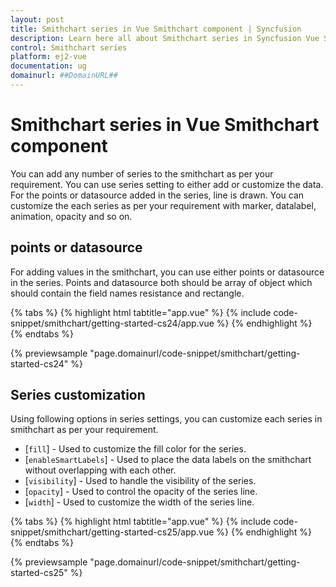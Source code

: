```yaml
---
layout: post
title: Smithchart series in Vue Smithchart component | Syncfusion
description: Learn here all about Smithchart series in Syncfusion Vue Smithchart component of Syncfusion Essential JS 2 and more.
control: Smithchart series 
platform: ej2-vue
documentation: ug
domainurl: ##DomainURL##
---
```


# Smithchart series in Vue Smithchart component

You can add any number of series to the smithchart as per your requirement. You can use series setting to either add or customize the data. For the points or datasource added in the series, line is drawn. You can customize the each series as per your requirement with marker, datalabel, animation, opacity and so on.

## points or datasource

For adding values in the smithchart, you can use either points or datasource in the series. Points and datasource both should be array of object which should contain the field names resistance and rectangle.

{% tabs %}
{% highlight html tabtitle="app.vue" %}
{% include code-snippet/smithchart/getting-started-cs24/app.vue %}
{% endhighlight %}
{% endtabs %}
        
{% previewsample "page.domainurl/code-snippet/smithchart/getting-started-cs24" %}

## Series customization

Using following options in series settings, you can customize each series in smithchart as per your  requirement.

* [`fill`] - Used to customize the fill color for the series.
* [`enableSmartLabels`] - Used to place the data labels on the smithchart without overlapping with each other.
* [`visibility`] - Used to handle the visibility of the series.
* [`opacity`] - Used to control the opacity of the series line.
* [`width`] - Used to customize the width of the series line.

{% tabs %}
{% highlight html tabtitle="app.vue" %}
{% include code-snippet/smithchart/getting-started-cs25/app.vue %}
{% endhighlight %}
{% endtabs %}
        
{% previewsample "page.domainurl/code-snippet/smithchart/getting-started-cs25" %}